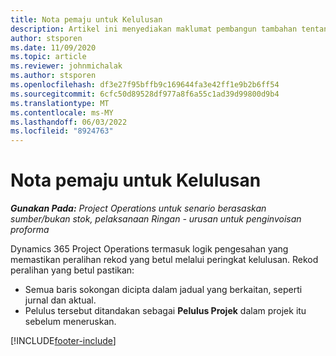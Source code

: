 ```yaml
---
title: Nota pemaju untuk Kelulusan
description: Artikel ini menyediakan maklumat pembangun tambahan tentang bekerja dengan pelulus.
author: stsporen
ms.date: 11/09/2020
ms.topic: article
ms.reviewer: johnmichalak
ms.author: stsporen
ms.openlocfilehash: df3e27f95bffb9c169644fa3e42ff1e9b2b6ff54
ms.sourcegitcommit: 6cfc50d89528df977a8f6a55c1ad39d99800d9b4
ms.translationtype: MT
ms.contentlocale: ms-MY
ms.lasthandoff: 06/03/2022
ms.locfileid: "8924763"
---
```

# <a name="developer-notes-for-approvals"></a>Nota pemaju untuk Kelulusan

_**Gunakan Pada:** Project Operations untuk senario berasaskan sumber/bukan stok, pelaksanaan Ringan - urusan untuk penginvoisan proforma_

Dynamics 365 Project Operations termasuk logik pengesahan yang memastikan peralihan rekod yang betul melalui peringkat kelulusan. Rekod peralihan yang betul pastikan: 

  - Semua baris sokongan dicipta dalam jadual yang berkaitan, seperti jurnal dan aktual.
  - Pelulus tersebut ditandakan sebagai **Pelulus Projek** dalam projek itu sebelum meneruskan.


[!INCLUDE[footer-include](../includes/footer-banner.md)]